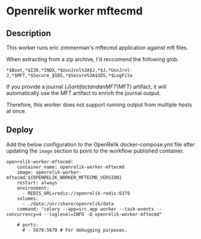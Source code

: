 # Openrelik worker mftecmd
## Description
This worker runs eric zimmerman's mftecmd application against mft files.

When extracting from a zip archive, I'd reccomend the following glob.

```
*$Boot,*$I30,*INDX,*$UsnJrnl%3A$J,*$J,*UsnJrnl-J,*$MFT,*$Secure_$SDS,*$Secure%3A$SDS,*$LogFile
```

If you provide a journal ($J) artifact and an MFT ($MFT) artifact, it will automatically use the MFT artifact to enrich the journal output.

Therefore, this worker does not support running output from multiple hosts at once.

## Deploy
Add the below configuration to the OpenRelik docker-compose.yml file after updating the `īmage` section to point to the workflow published container.

```
openrelik-worker-mftecmd:
    container_name: openrelik-worker-mftecmd
    image: openrelik-worker-mftecmd:${OPENRELIK_WORKER_MFTECMD_VERSION}
    restart: always
    environment:
      - REDIS_URL=redis://openrelik-redis:6379
    volumes:
      - ./data:/usr/share/openrelik/data
    command: "celery --app=src.app worker --task-events --concurrency=4 --loglevel=INFO -Q openrelik-worker-mftecmd"
    
    # ports:
      # - 5678:5678 # For debugging purposes.
```
